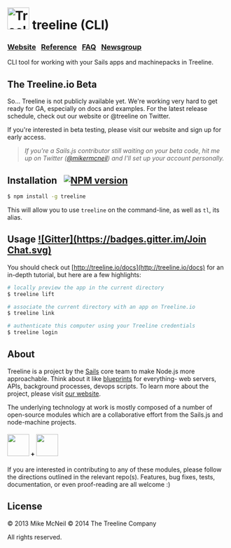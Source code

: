 <h1>
  <a href="http://treeline.io" title="Treeline website"><img alt="Treeline logo" title="Treeline.io" src="http://i.imgur.com/lyxMr9Z.png" width="50" /></a>
  treeline (CLI)
</h1>


### [Website](http://treeline.io) &nbsp; [Reference](http://treeline.io/docs) &nbsp;  [FAQ](http://node-machine.org/implementing/FAQ)  &nbsp;  [Newsgroup](https://groups.google.com/forum/?hl=en#!forum/node-machine)

CLI tool for working with your Sails apps and machinepacks in Treeline.


## The Treeline.io Beta

So... Treeline is not publicly available yet. We're working very hard to get ready for GA, especially on docs and examples.  For the latest release schedule, check out our website or @treeline on Twitter.

If you're interested in beta testing, please visit our website and sign up for early access.

> _If you're a Sails.js contributor still waiting on your beta code, hit me up on Twitter ([@mikermcneil](http://twitter.com/mikermcneil)) and I'll set up your account personally._


## Installation &nbsp; [![NPM version](https://badge.fury.io/js/treeline.svg)](http://badge.fury.io/js/treeline)

```sh
$ npm install -g treeline
```

This will allow you to use `treeline` on the command-line, as well as `tl`, its alias.

## Usage [![Gitter](https://badges.gitter.im/Join Chat.svg)](https://gitter.im/node-machine/general?utm_source=badge&utm_medium=badge&utm_campaign=pr-badge&utm_content=badge)

You should check out [http://treeline.io/docs](http://treeline.io/docs) for an in-depth tutorial, but here are a few highlights:

```bash
# locally preview the app in the current directory
$ treeline lift

# associate the current directory with an app on Treeline.io
$ treeline link

# authenticate this computer using your Treeline credentials
$ treeline login
```

<!--
```bash
# open generated manpage on node-machine.org in your browser of choice
tl browse

# run a machine
# (theres an interactive prompt- you'll get to choose from a list, then be prompted to provide values for required inputs)
# (supports json entry and validation, re-running using command-line flags, and protects inputs marked as "protected" so they don't show up in your bash history)
mp exec

# clean everything up: (re)scaffold JSON test files, (re)generate readme using latest metadata, make sure repo url is in package.json, etc.
mp scrub

# list machines (useful for remembering wtf you're doing)
mp ls

# add new machine w/ identity="do-some-stuff" and start interactive prompt to get the rest of the necessary info
mp add do-some-stuff

# copy machine (useful for quickly creating similar machines)
mp cp foo bar

# rename machine (useful for fixing misspellings)
mp mv initiate-denk-party initiate-dance-party
```
-->

## About  &nbsp;

Treeline is a project by the [Sails](http://sailsjs.org) core team to make Node.js more approachable.  Think about it like [blueprints](https://www.youtube.com/watch?v=GK-tFvpIR7c) for everything- web servers, APIs, background processes, devops scripts.  To learn more about the project, please visit [our website](http://treeline.io).

The underlying technology at work is mostly composed of a number of open-source modules which are a collaborative effort from the Sails.js and node-machine projects.

<h4>
  <a href="http://node-machine.org"><img width="50" src="http://node-machine.org/images/machine-anthropomorph-for-white-bg.png"/></a>
  <span>+</span>
  <a href="http://sailsjs.org"><img width="50" src="https://www.rosehosting.com/blog/wp-content/uploads/2014/03/sails.png"/></a>
</h4>

If you are interested in contributing to any of these modules, please follow the directions outlined in the relevant repo(s).  Features, bug fixes, tests, documentation, or even proof-reading are all welcome :)


## License

&copy; 2013 Mike McNeil
&copy; 2014 The Treeline Company

All rights reserved.
